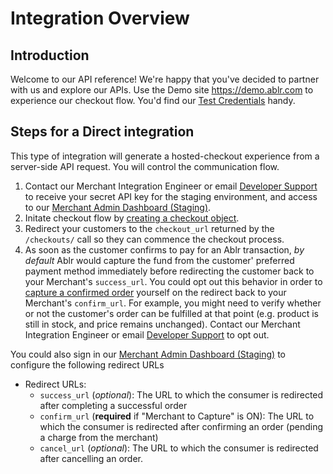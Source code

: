 # Integration Overview

## Introduction

Welcome to our API reference! We're happy that you've decided to partner with us and explore our APIs. Use the Demo site https://demo.ablr.com to experience our checkout flow. You'd find our [Test Credentials](https://docs.ablr.com/docs/ablr/docs/Test-Credentials.md) handy.

## Steps for a Direct integration

This type of integration will generate a hosted-checkout experience from a server-side API request. You will control the communication flow.

1. Contact our Merchant Integration Engineer or email [Developer Support](mailto:developer@ablr.com) to receive your secret API key for the staging environment, and access to our [Merchant Admin Dashboard (Staging)](http://merchant-uat.ablr.com/).
2. Initate checkout flow by [creating a checkout object](https://docs.ablr.com/docs/ablr/reference/Merchant.v1.yaml/paths/~1checkouts~1/post).
3. Redirect your customers to the `checkout_url` returned by the `/checkouts/` call so they can commence the checkout process.
4. As soon as the customer confirms to pay for an Ablr transaction, *by default* Ablr would capture the fund from the customer' preferred payment method immediately before redirecting the customer back to your Merchant's `success_url`.
You could opt out this behavior in order to [capture a confirmed order](https://docs.ablr.com/docs/ablr/reference/Merchant.v1.yaml/paths/~1charges~1/post) yourself on the redirect back to your Merchant's `confirm_url`. For example, you might need to verify whether or not the customer's order can be fulfilled at that point (e.g. product is still in stock, and price remains unchanged). Contact our Merchant Integration Engineer or email [Developer Support](mailto:developer@ablr.com) to opt out.

You could also sign in our [Merchant Admin Dashboard (Staging)](http://merchant-uat.ablr.com/m/settings/) to configure the following redirect URLs
- Redirect URLs:
  - `success_url` (*optional*): The URL to which the consumer is redirected after completing a successful order
  - `confirm_url` (**required** if "Merchant to Capture" is ON): The URL to which the consumer is redirected after confirming an order (pending a charge from the merchant)
  - `cancel_url` (*optional*): The URL to which the consumer is redirected after cancelling an order.